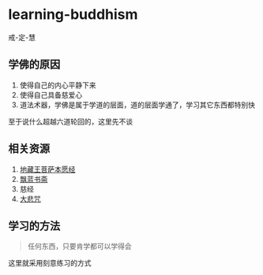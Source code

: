 # learning-buddhism
戒-定-慧

## 学佛的原因

1. 使得自己的内心平静下来
2. 使得自己具备慈爱心
3. 道法术器，学佛是属于学道的层面，道的层面学通了，学习其它东西都特别快

至于说什么超越六道轮回的，这里先不谈

## 相关资源

1. [地藏王菩萨本愿经](http://www.quanxue.cn/CT_FoJia/DiChangIndex.html)
2. [飘蓝书斋](https://www.yuque.com/molychin/wsnqvs)
3. 慈经
4. [大悲咒](https://www.diyifanwen.com/tool/dabeizhou/)

## 学习的方法

> 任何东西，只要肯学都可以学得会

这里就采用刻意练习的方式
